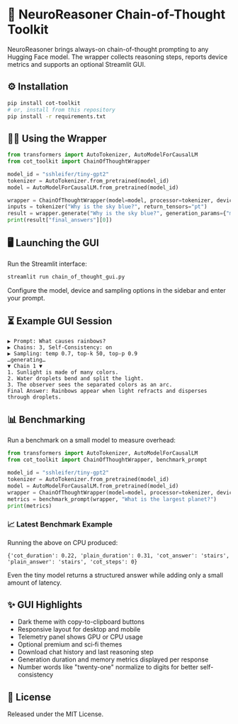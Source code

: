 # 🚀 NeuroReasoner Chain-of-Thought Toolkit

NeuroReasoner brings always-on chain-of-thought prompting to any Hugging Face model. The wrapper collects reasoning steps, reports device metrics and supports an optional Streamlit GUI.

## ⚙️ Installation

```bash
pip install cot-toolkit
# or, install from this repository
pip install -r requirements.txt
```

## 👩‍💻 Using the Wrapper

```python
from transformers import AutoTokenizer, AutoModelForCausalLM
from cot_toolkit import ChainOfThoughtWrapper

model_id = "sshleifer/tiny-gpt2"
tokenizer = AutoTokenizer.from_pretrained(model_id)
model = AutoModelForCausalLM.from_pretrained(model_id)

wrapper = ChainOfThoughtWrapper(model=model, processor=tokenizer, device="cpu")
inputs = tokenizer("Why is the sky blue?", return_tensors="pt")
result = wrapper.generate("Why is the sky blue?", generation_params={"max_new_tokens": 16})
print(result["final_answers"][0])
```

## 🖥️ Launching the GUI

Run the Streamlit interface:

```bash
streamlit run chain_of_thought_gui.py
```

Configure the model, device and sampling options in the sidebar and enter your prompt.

## ⏳ Example GUI Session

```
▶ Prompt: What causes rainbows?
▶ Chains: 3, Self-Consistency: on
▶ Sampling: temp 0.7, top-k 50, top-p 0.9
…generating…
▼ Chain 1 ▼
1. Sunlight is made of many colors.
2. Water droplets bend and split the light.
3. The observer sees the separated colors as an arc.
Final Answer: Rainbows appear when light refracts and disperses through droplets.
```

## 📊 Benchmarking

Run a benchmark on a small model to measure overhead:

```python
from transformers import AutoTokenizer, AutoModelForCausalLM
from cot_toolkit import ChainOfThoughtWrapper, benchmark_prompt

model_id = "sshleifer/tiny-gpt2"
tokenizer = AutoTokenizer.from_pretrained(model_id)
model = AutoModelForCausalLM.from_pretrained(model_id)
wrapper = ChainOfThoughtWrapper(model=model, processor=tokenizer, device="cpu")
metrics = benchmark_prompt(wrapper, "What is the largest planet?")
print(metrics)
```

### 📈 Latest Benchmark Example

Running the above on CPU produced:

```
{'cot_duration': 0.22, 'plain_duration': 0.31, 'cot_answer': 'stairs', 'plain_answer': 'stairs', 'cot_steps': 0}
```

Even the tiny model returns a structured answer while adding only a small amount of latency.

## ✨ GUI Highlights

* Dark theme with copy-to-clipboard buttons
* Responsive layout for desktop and mobile
* Telemetry panel shows GPU or CPU usage
* Optional premium and sci‑fi themes
* Download chat history and last reasoning step
* Generation duration and memory metrics displayed per response
* Number words like "twenty-one" normalize to digits for better self-consistency

## 📜 License

Released under the MIT License.
